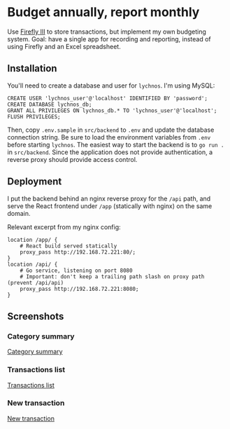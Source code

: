 # Budget annually, report monthly

Use [Firefly III](https://github.com/firefly-iii/firefly-iii) to store transactions, but implement my own budgeting system. Goal: have a single app for recording and reporting, instead of using Firefly and an Excel spreadsheet.

## Installation

You'll need to create a database and user for `lychnos`. I'm using MySQL:

```mysql
CREATE USER 'lychnos_user'@'localhost' IDENTIFIED BY 'password';
CREATE DATABASE lychnos_db;
GRANT ALL PRIVILEGES ON lychnos_db.* TO 'lychnos_user'@'localhost';
FLUSH PRIVILEGES;
```

Then, copy `.env.sample` in `src/backend` to `.env` and update the database connection string. Be sure to load the environment variables from `.env` before starting `lychnos`. The easiest way to start the backend is to `go run .` in `src/backend`. Since the application does not provide authentication, a reverse proxy should provide access control.

## Deployment

I put the backend behind an nginx reverse proxy for the `/api` path, and serve the React frontend under `/app` (statically with nginx) on the same domain.

Relevant excerpt from my nginx config:

```
location /app/ {
	# React build served statically
	proxy_pass http://192.168.72.221:80/;
}
location /api/ {
	# Go service, listening on port 8080
	# Important: don't keep a trailing path slash on proxy path (prevent /api/api)
	proxy_pass http://192.168.72.221:8080;
}
```

## Screenshots

### Category summary

[Category summary](docs/category-summary.png)

### Transactions list

[Transactions list](docs/transactions-list.png)

### New transaction

[New transaction](docs/new-transaction.png)
